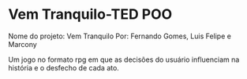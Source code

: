 # Vem Tranquilo-TED POO

Nome do projeto: Vem Tranquilo
Por: Fernando Gomes, Luis Felipe e Marcony

Um jogo no formato rpg em que as decisões do usuário influenciam na história e o desfecho de cada ato.
